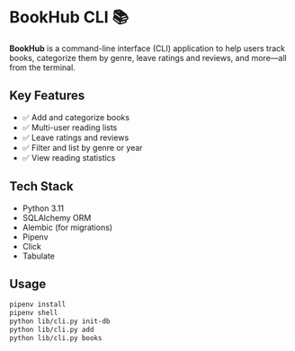 # BookHub CLI 📚

**BookHub** is a command-line interface (CLI) application to help users track books, categorize them by genre, leave ratings and reviews, and more—all from the terminal.

## Key Features

- ✅ Add and categorize books
- ✅ Multi-user reading lists
- ✅ Leave ratings and reviews
- ✅ Filter and list by genre or year
- ✅ View reading statistics

## Tech Stack

- Python 3.11
- SQLAlchemy ORM
- Alembic (for migrations)
- Pipenv
- Click
- Tabulate

## Usage

```bash
pipenv install
pipenv shell
python lib/cli.py init-db
python lib/cli.py add
python lib/cli.py books
